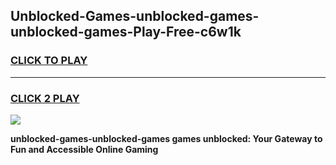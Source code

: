 
## Unblocked-Games-unblocked-games-unblocked-games-Play-Free-c6w1k
<h3>
<a href="https://premium76.site?title=unblocked-games-unblocked-games&ref=18A">CLICK TO PLAY</a></h3>
<hr>

<h3>
<a href="https://premium76.site?title=unblocked-games-unblocked-games&ref=18A">CLICK 2 PLAY</a>
  
</h3>

<a href="https://premium76.site?title=unblocked-games-unblocked-games&ref=18A"><img src="https://clearcache.store/games.png"></a>


**unblocked-games-unblocked-games games unblocked: Your Gateway to Fun and Accessible Online Gaming**

